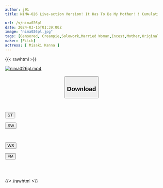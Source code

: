 ```yaml
---
author: j91
title: NIMA-026 Live-action Version! It Has To Be My Mother! ! Cumulative Total Of 1&2 Series Over 220,000 Downloads! Shocking “mother-child Incest” Definitive Edition! Kanna Misaki

url: /v/nima026pl
date: 2024-03-15T01:39:00Z
image: "nima026pl.jpg"
tags: [Censored, Creampie,Solowork,Married Woman,Incest,Mother,Original Collaboration	]
maker: [Fitch]
actress: [ Misaki Kanna ]
---
```



{{< rawhtml >}}

<div class="video" data-videoid="dR7prb32v8Hkq7z">
    <a href="javascript:;">
        <img src="/v/nima026pl/nima026pl.jpg" width="WIDTH" height="HEIGHT" alt="nima026pl.mp4" loading="lazy">
    </a>
</div>

<script type="text/javascript" src="https://j91.asia/asset/on-demand-st.js"></script>

<br>
  <link rel="stylesheet" href="https://j91.asia/asset/bs5.css">
  
  <center>
  <button class="btn btn-primary" type="button" data-bs-toggle="collapse" data-bs-target=".multi-collapse" aria-expanded="false" aria-controls="multiCollapseExample1 multiCollapseExample2"><h2>Download</h2></button></center>
</p>
<div class="row">
  <div class="col">
    <div class="collapse multi-collapse" id="multiCollapseExample1">
      <div class="card card-body">
	      	      <br>
<div class="buttons">  
<p><a href="https://streamtape.to/v/dR7prb32v8Hkq7z" target="_blank"><button class="btn-hover color-3"><i class="fa fa-download"></i> ST</button></a></p>
<p><a href="https://cdnwish.com/shis6mf4fblw" target="_blank"><button class="btn-hover color-2"><i class="fa fa-download"></i> SW</button></a></p></div>
    </div>
  </div>
</div>
  <div class="col">
    <div class="collapse multi-collapse" id="multiCollapseExample2">
      <div class="card card-body">
	      <br>
<div class="buttons">
<p><a href="javascript:;"><button class="btn-hover color-9"><i class="fa fa-download"></i> WS</button></a></p>
<p><a href="https://filemoon.sx/d/wv1nvyn47zf9"><button class="btn-hover color-8"><i class="fa fa-download"></i> FM</button></a></p></div>
<br><br>
      </div>
    </div>
  </div>
</div>

{{< /rawhtml >}}